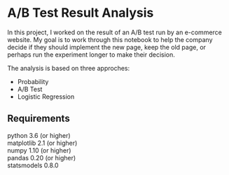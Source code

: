 # A/B Test Result Analysis
In this project, I worked on the result of an A/B test run by an e-commerce website. My goal is to work through this notebook to help the company decide if they should implement the new page, keep the old page, or perhaps run the experiment longer to make their decision.  

The analysis is based on three approches:  
- Probability
- A/B Test
- Logistic Regression

## Requirements
python 3.6 (or higher)  
matplotlib 2.1 (or higher)  
numpy 1.10 (or higher)  
pandas 0.20 (or higher)  
statsmodels 0.8.0 
